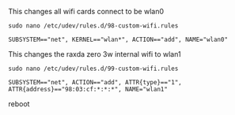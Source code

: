 This changes all wifi cards connect to be wlan0

`sudo nano /etc/udev/rules.d/98-custom-wifi.rules`

    SUBSYSTEM=="net", KERNEL=="wlan*", ACTION=="add", NAME="wlan0"


This changes the raxda zero 3w internal wifi to wlan1

`sudo nano /etc/udev/rules.d/99-custom-wifi.rules`

    SUBSYSTEM=="net", ACTION=="add", ATTR{type}=="1", ATTR{address}=="98:03:cf:*:*:*", NAME="wlan1"

reboot

